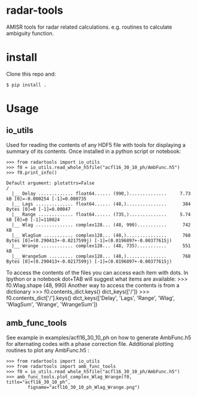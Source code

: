 # radar-tools
AMISR tools for radar related calculations. e.g. routines to calculate ambiguity function.

# install
Clone this repo and:

    $ pip install .
    
# Usage

## io_utils
Used for reading the contents of any HDF5 file with tools for displaying a summary of its contents.
Once installed in a python script or notebook:

    >>> from radartools import io_utils
    >>> f0 = io_utils.read_whole_h5file("acfl16_30_10_ph/AmbFunc.h5")
    >>> f0.print_info()
    
    Default argument: plotattrs=False
    /
      |__ Delay ............. float64...... (990,)..............     7.73 kB [0]=-0.000254 [-1]=0.000735
      |__ Lags .............. float64...... (48,)...............      384 Bytes [0]=0 [-1]=0.00047
      |__ Range ............. float64...... (735,)..............     5.74 kB [0]=0 [-1]=110024
      |__ Wlag .............. complex128... (48, 990)...........      742 kB
      |__ WlagSum ........... complex128... (48,)...............      768 Bytes [0]=(0.290413+-0.0217599j) [-1]=(0.0196897+-0.00377615j)
      |__ Wrange ............ complex128... (48, 735)...........      551 kB
      |__ WrangeSum ......... complex128... (48,)...............      768 Bytes [0]=(0.290413+-0.0217599j) [-1]=(0.0196897+-0.00377615j)
      
To access the contents of the files you can access each item with dots. In Ipython or a notebook dot+TAB will suggest what items are available:
    >>> f0.Wlag.shape
     (48, 990)
Another way to access the contents is from a dictionary
    >>> f0.contents_dict.keys()
     dict_keys(['/'])
    >>> f0.contents_dict['/'].keys()
      dict_keys(['Delay', 'Lags', 'Range', 'Wlag', 'WlagSum', 'Wrange', 'WrangeSum'])
      
## amb_func_tools
See example in examples/acfl16_30_10_ph on how to generate AmbFunc.h5 for alternating codes with a phase correction file.
Additional plotting routines to plot any AmbFunc.h5 :

    >>> from radartools import io_utils
    >>> from radartools import amb_func_tools
    >>> f0 = io_utils.read_whole_h5file("acfl16_30_10_ph/AmbFunc.h5")
    >>> amb_func_tools.plot_complex_Wlag_Wrange(f0, title="acfl16_30_10_ph",
            figname="acfl16_30_10_ph_Wlag_Wrange.png")


